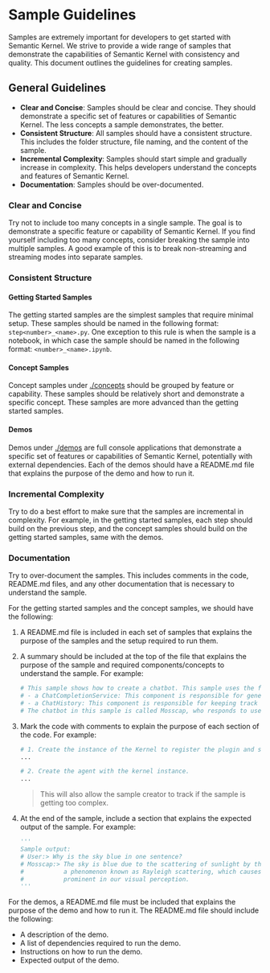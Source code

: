 # Sample Guidelines

Samples are extremely important for developers to get started with Semantic Kernel. We strive to provide a wide range of samples that demonstrate the capabilities of Semantic Kernel with consistency and quality. This document outlines the guidelines for creating samples.

## General Guidelines

- **Clear and Concise**: Samples should be clear and concise. They should demonstrate a specific set of features or capabilities of Semantic Kernel. The less concepts a sample demonstrates, the better.
- **Consistent Structure**: All samples should have a consistent structure. This includes the folder structure, file naming, and the content of the sample.
- **Incremental Complexity**: Samples should start simple and gradually increase in complexity. This helps developers understand the concepts and features of Semantic Kernel.
- **Documentation**: Samples should be over-documented.

### **Clear and Concise**

Try not to include too many concepts in a single sample. The goal is to demonstrate a specific feature or capability of Semantic Kernel. If you find yourself including too many concepts, consider breaking the sample into multiple samples. A good example of this is to break non-streaming and streaming modes into separate samples.

### **Consistent Structure**

#### Getting Started Samples

The getting started samples are the simplest samples that require minimal setup. These samples should be named in the following format: `step<number>_<name>.py`. One exception to this rule is when the sample is a notebook, in which case the sample should be named in the following format: `<number>_<name>.ipynb`.

#### Concept Samples

Concept samples under [./concepts](./concepts) should be grouped by feature or capability. These samples should be relatively short and demonstrate a specific concept. These samples are more advanced than the getting started samples.

#### Demos

Demos under [./demos](./demos) are full console applications that demonstrate a specific set of features or capabilities of Semantic Kernel, potentially with external dependencies. Each of the demos should have a README.md file that explains the purpose of the demo and how to run it.

### **Incremental Complexity**

Try to do a best effort to make sure that the samples are incremental in complexity. For example, in the getting started samples, each step should build on the previous step, and the concept samples should build on the getting started samples, same with the demos.

### **Documentation**

Try to over-document the samples. This includes comments in the code, README.md files, and any other documentation that is necessary to understand the sample.

For the getting started samples and the concept samples, we should have the following:

1. A README.md file is included in each set of samples that explains the purpose of the samples and the setup required to run them.
2. A summary should be included at the top of the file that explains the purpose of the sample and required components/concepts to understand the sample. For example:

    ```python
    # This sample shows how to create a chatbot. This sample uses the following two main components:
    # - a ChatCompletionService: This component is responsible for generating responses to user messages.
    # - a ChatHistory: This component is responsible for keeping track of the chat history.
    # The chatbot in this sample is called Mosscap, who responds to user messages with long flowery prose.
    ```

3. Mark the code with comments to explain the purpose of each section of the code. For example:

    ```python
    # 1. Create the instance of the Kernel to register the plugin and service.
    ...
    
    # 2. Create the agent with the kernel instance.
    ...
    ```

    > This will also allow the sample creator to track if the sample is getting too complex.

4. At the end of the sample, include a section that explains the expected output of the sample. For example:

    ```python
    '''
    Sample output:
    # User:> Why is the sky blue in one sentence?
    # Mosscap:> The sky is blue due to the scattering of sunlight by the molecules in the Earth's atmosphere,
    #           a phenomenon known as Rayleigh scattering, which causes shorter blue wavelengths to become more
    #           prominent in our visual perception.
    '''
    
    ```

For the demos, a README.md file must be included that explains the purpose of the demo and how to run it. The README.md file should include the following:

- A description of the demo.
- A list of dependencies required to run the demo.
- Instructions on how to run the demo.
- Expected output of the demo.
